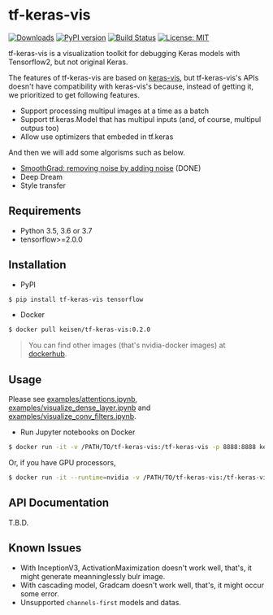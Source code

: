 # tf-keras-vis
[![Downloads](https://pepy.tech/badge/tf-keras-vis)](https://pepy.tech/project/tf-keras-vis)
[![PyPI version](https://badge.fury.io/py/tf-keras-vis.svg)](https://badge.fury.io/py/tf-keras-vis)
[![Build Status](https://travis-ci.org/keisen/tf-keras-vis.svg?branch=master)](https://travis-ci.org/keisen/tf-keras-vis)
[![License: MIT](https://img.shields.io/badge/License-MIT-yellow.svg)](https://opensource.org/licenses/MIT)

tf-keras-vis is a visualization toolkit for debugging Keras models with Tensorflow2, but not original Keras.

The features of tf-keras-vis are based on [keras-vis](https://github.com/raghakot/keras-vis), but tf-keras-vis's APIs doesn't have compatibility with keras-vis's because, instead of getting it, we prioritized to get following features.

- Support processing multipul images at a time as a batch
- Support tf.keras.Model that has multipul inputs (and, of course, multipul outpus too)
- Allow use optimizers that embeded in tf.keras

And then we will add some algorisms such as below.

- [SmoothGrad: removing noise by adding noise](https://arxiv.org/pdf/1706.03825.pdf) (DONE)
- Deep Dream
- Style transfer


## Requirements

* Python 3.5, 3.6 or 3.7
* tensorflow>=2.0.0


## Installation

* PyPI

```bash
$ pip install tf-keras-vis tensorflow
```

* Docker

```bash
$ docker pull keisen/tf-keras-vis:0.2.0
```

> You can find other images (that's nvidia-docker images) at [dockerhub](https://hub.docker.com/repository/docker/keisen/tf-keras-vis/tags).


## Usage

Please see [examples/attentions.ipynb](https://github.com/keisen/tf-keras-vis/blob/master/examples/attentions.ipynb), [examples/visualize_dense_layer.ipynb](https://github.com/keisen/tf-keras-vis/blob/master/examples/visualize_dense_layer.ipynb) and [examples/visualize_conv_filters.ipynb](https://github.com/keisen/tf-keras-vis/blob/master/examples/visualize_conv_filters.ipynb).


* Run Jupyter notebooks on Docker

```bash
$ docker run -it -v /PATH/TO/tf-keras-vis:/tf-keras-vis -p 8888:8888 keisen/tf-keras-vis:0.2.0 jupyter lab
```

Or, if you have GPU processors,

```bash
$ docker run -it --runtime=nvidia -v /PATH/TO/tf-keras-vis:/tf-keras-vis -p 8888:8888 keisen/tf-keras-vis:0.2.0-gpu jupyter lab
```


## API Documentation

T.B.D.


## Known Issues

* With InceptionV3, ActivationMaximization doesn't work well, that's, it might generate meanninglessly bulr image.
* With cascading model, Gradcam doesn't work well, that's, it might occur some error.
* Unsupported `channels-first` models and datas.
